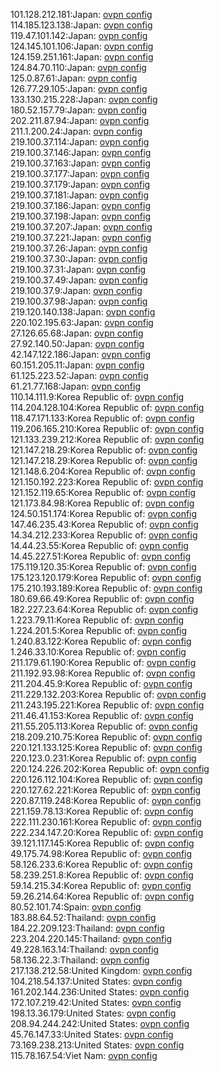 101.128.212.181:Japan: [ovpn config](vpn/101_128_212_181.ovpn)  
114.185.123.138:Japan: [ovpn config](vpn/114_185_123_138.ovpn)  
119.47.101.142:Japan: [ovpn config](vpn/119_47_101_142.ovpn)  
124.145.101.106:Japan: [ovpn config](vpn/124_145_101_106.ovpn)  
124.159.251.161:Japan: [ovpn config](vpn/124_159_251_161.ovpn)  
124.84.70.110:Japan: [ovpn config](vpn/124_84_70_110.ovpn)  
125.0.87.61:Japan: [ovpn config](vpn/125_0_87_61.ovpn)  
126.77.29.105:Japan: [ovpn config](vpn/126_77_29_105.ovpn)  
133.130.215.228:Japan: [ovpn config](vpn/133_130_215_228.ovpn)  
180.52.157.79:Japan: [ovpn config](vpn/180_52_157_79.ovpn)  
202.211.87.94:Japan: [ovpn config](vpn/202_211_87_94.ovpn)  
211.1.200.24:Japan: [ovpn config](vpn/211_1_200_24.ovpn)  
219.100.37.114:Japan: [ovpn config](vpn/219_100_37_114.ovpn)  
219.100.37.146:Japan: [ovpn config](vpn/219_100_37_146.ovpn)  
219.100.37.163:Japan: [ovpn config](vpn/219_100_37_163.ovpn)  
219.100.37.177:Japan: [ovpn config](vpn/219_100_37_177.ovpn)  
219.100.37.179:Japan: [ovpn config](vpn/219_100_37_179.ovpn)  
219.100.37.181:Japan: [ovpn config](vpn/219_100_37_181.ovpn)  
219.100.37.186:Japan: [ovpn config](vpn/219_100_37_186.ovpn)  
219.100.37.198:Japan: [ovpn config](vpn/219_100_37_198.ovpn)  
219.100.37.207:Japan: [ovpn config](vpn/219_100_37_207.ovpn)  
219.100.37.221:Japan: [ovpn config](vpn/219_100_37_221.ovpn)  
219.100.37.26:Japan: [ovpn config](vpn/219_100_37_26.ovpn)  
219.100.37.30:Japan: [ovpn config](vpn/219_100_37_30.ovpn)  
219.100.37.31:Japan: [ovpn config](vpn/219_100_37_31.ovpn)  
219.100.37.49:Japan: [ovpn config](vpn/219_100_37_49.ovpn)  
219.100.37.9:Japan: [ovpn config](vpn/219_100_37_9.ovpn)  
219.100.37.98:Japan: [ovpn config](vpn/219_100_37_98.ovpn)  
219.120.140.138:Japan: [ovpn config](vpn/219_120_140_138.ovpn)  
220.102.195.63:Japan: [ovpn config](vpn/220_102_195_63.ovpn)  
27.126.65.68:Japan: [ovpn config](vpn/27_126_65_68.ovpn)  
27.92.140.50:Japan: [ovpn config](vpn/27_92_140_50.ovpn)  
42.147.122.186:Japan: [ovpn config](vpn/42_147_122_186.ovpn)  
60.151.205.11:Japan: [ovpn config](vpn/60_151_205_11.ovpn)  
61.125.223.52:Japan: [ovpn config](vpn/61_125_223_52.ovpn)  
61.21.77.168:Japan: [ovpn config](vpn/61_21_77_168.ovpn)  
110.14.111.9:Korea Republic of: [ovpn config](vpn/110_14_111_9.ovpn)  
114.204.128.104:Korea Republic of: [ovpn config](vpn/114_204_128_104.ovpn)  
118.47.171.133:Korea Republic of: [ovpn config](vpn/118_47_171_133.ovpn)  
119.206.165.210:Korea Republic of: [ovpn config](vpn/119_206_165_210.ovpn)  
121.133.239.212:Korea Republic of: [ovpn config](vpn/121_133_239_212.ovpn)  
121.147.218.29:Korea Republic of: [ovpn config](vpn/121_147_218_29.ovpn)  
121.147.218.29:Korea Republic of: [ovpn config](vpn/121_147_218_29.ovpn)  
121.148.6.204:Korea Republic of: [ovpn config](vpn/121_148_6_204.ovpn)  
121.150.192.223:Korea Republic of: [ovpn config](vpn/121_150_192_223.ovpn)  
121.152.119.65:Korea Republic of: [ovpn config](vpn/121_152_119_65.ovpn)  
121.173.84.98:Korea Republic of: [ovpn config](vpn/121_173_84_98.ovpn)  
124.50.151.174:Korea Republic of: [ovpn config](vpn/124_50_151_174.ovpn)  
147.46.235.43:Korea Republic of: [ovpn config](vpn/147_46_235_43.ovpn)  
14.34.212.233:Korea Republic of: [ovpn config](vpn/14_34_212_233.ovpn)  
14.44.23.55:Korea Republic of: [ovpn config](vpn/14_44_23_55.ovpn)  
14.45.227.51:Korea Republic of: [ovpn config](vpn/14_45_227_51.ovpn)  
175.119.120.35:Korea Republic of: [ovpn config](vpn/175_119_120_35.ovpn)  
175.123.120.179:Korea Republic of: [ovpn config](vpn/175_123_120_179.ovpn)  
175.210.193.189:Korea Republic of: [ovpn config](vpn/175_210_193_189.ovpn)  
180.69.66.49:Korea Republic of: [ovpn config](vpn/180_69_66_49.ovpn)  
182.227.23.64:Korea Republic of: [ovpn config](vpn/182_227_23_64.ovpn)  
1.223.79.11:Korea Republic of: [ovpn config](vpn/1_223_79_11.ovpn)  
1.224.201.5:Korea Republic of: [ovpn config](vpn/1_224_201_5.ovpn)  
1.240.83.122:Korea Republic of: [ovpn config](vpn/1_240_83_122.ovpn)  
1.246.33.10:Korea Republic of: [ovpn config](vpn/1_246_33_10.ovpn)  
211.179.61.190:Korea Republic of: [ovpn config](vpn/211_179_61_190.ovpn)  
211.192.93.98:Korea Republic of: [ovpn config](vpn/211_192_93_98.ovpn)  
211.204.45.9:Korea Republic of: [ovpn config](vpn/211_204_45_9.ovpn)  
211.229.132.203:Korea Republic of: [ovpn config](vpn/211_229_132_203.ovpn)  
211.243.195.221:Korea Republic of: [ovpn config](vpn/211_243_195_221.ovpn)  
211.46.41.153:Korea Republic of: [ovpn config](vpn/211_46_41_153.ovpn)  
211.55.205.113:Korea Republic of: [ovpn config](vpn/211_55_205_113.ovpn)  
218.209.210.75:Korea Republic of: [ovpn config](vpn/218_209_210_75.ovpn)  
220.121.133.125:Korea Republic of: [ovpn config](vpn/220_121_133_125.ovpn)  
220.123.0.231:Korea Republic of: [ovpn config](vpn/220_123_0_231.ovpn)  
220.124.226.202:Korea Republic of: [ovpn config](vpn/220_124_226_202.ovpn)  
220.126.112.104:Korea Republic of: [ovpn config](vpn/220_126_112_104.ovpn)  
220.127.62.221:Korea Republic of: [ovpn config](vpn/220_127_62_221.ovpn)  
220.87.119.248:Korea Republic of: [ovpn config](vpn/220_87_119_248.ovpn)  
221.159.78.13:Korea Republic of: [ovpn config](vpn/221_159_78_13.ovpn)  
222.111.230.161:Korea Republic of: [ovpn config](vpn/222_111_230_161.ovpn)  
222.234.147.20:Korea Republic of: [ovpn config](vpn/222_234_147_20.ovpn)  
39.121.117.145:Korea Republic of: [ovpn config](vpn/39_121_117_145.ovpn)  
49.175.74.98:Korea Republic of: [ovpn config](vpn/49_175_74_98.ovpn)  
58.126.233.6:Korea Republic of: [ovpn config](vpn/58_126_233_6.ovpn)  
58.239.251.8:Korea Republic of: [ovpn config](vpn/58_239_251_8.ovpn)  
59.14.215.34:Korea Republic of: [ovpn config](vpn/59_14_215_34.ovpn)  
59.26.214.64:Korea Republic of: [ovpn config](vpn/59_26_214_64.ovpn)  
80.52.101.74:Spain: [ovpn config](vpn/80_52_101_74.ovpn)  
183.88.64.52:Thailand: [ovpn config](vpn/183_88_64_52.ovpn)  
184.22.209.123:Thailand: [ovpn config](vpn/184_22_209_123.ovpn)  
223.204.220.145:Thailand: [ovpn config](vpn/223_204_220_145.ovpn)  
49.228.163.14:Thailand: [ovpn config](vpn/49_228_163_14.ovpn)  
58.136.22.3:Thailand: [ovpn config](vpn/58_136_22_3.ovpn)  
217.138.212.58:United Kingdom: [ovpn config](vpn/217_138_212_58.ovpn)  
104.218.54.137:United States: [ovpn config](vpn/104_218_54_137.ovpn)  
161.202.144.236:United States: [ovpn config](vpn/161_202_144_236.ovpn)  
172.107.219.42:United States: [ovpn config](vpn/172_107_219_42.ovpn)  
198.13.36.179:United States: [ovpn config](vpn/198_13_36_179.ovpn)  
208.94.244.242:United States: [ovpn config](vpn/208_94_244_242.ovpn)  
45.76.147.33:United States: [ovpn config](vpn/45_76_147_33.ovpn)  
73.169.238.213:United States: [ovpn config](vpn/73_169_238_213.ovpn)  
115.78.167.54:Viet Nam: [ovpn config](vpn/115_78_167_54.ovpn)  
